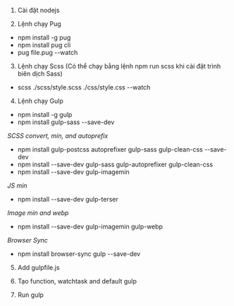1. Cài đặt nodejs

2. Lệnh chạy Pug

- npm install -g pug
- npm install pug cli
- pug file.pug --watch

3. Lệnh chạy Scss (Có thể chạy bằng lệnh npm run scss khi cài đặt trình biên dịch Sass)

- scss ./scss/style.scss ./css/style.css --watch

4. Lệnh chạy Gulp

- npm install -g gulp
- npm install gulp-sass --save-dev

_SCSS convert, min, and autoprefix_

- npm install gulp-postcss autoprefixer gulp-sass gulp-clean-css --save-dev
- npm install --save-dev gulp-sass gulp-autoprefixer gulp-clean-css
- npm install --save-dev gulp-imagemin

_JS min_

- npm install --save-dev gulp-terser

_Image min and webp_

- npm install --save-dev gulp-imagemin gulp-webp

_Browser Sync_

- npm install browser-sync gulp --save-dev

5. Add gulpfile.js

6. Tạo function, watchtask and default gulp

7. Run gulp
